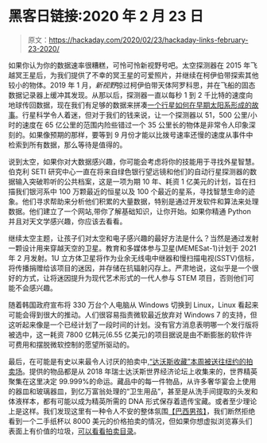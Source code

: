 # 黑客日链接:2020 年 2 月 23 日

> 原文：<https://hackaday.com/2020/02/23/hackaday-links-february-23-2020/>

如果你认为你的数据速率很糟糕，可怜可怜新视野号吧。太空探测器在 2015 年飞越冥王星后，为我们提供了不幸的冥王星的可爱照片，并继续在柯伊伯带探索其他较小的物体。2019 年 1 月，*新视野*掠过柯伊伯带天体阿罗科思，并在飞船的固态数据记录器上缓冲其发现。从那以后，探测器一直以每秒 1 到 2 千比特的速度向地球传回数据，现在我们有足够的数据来拼凑[一个行星如何在早期太阳系形成的故事](https://www.nasa.gov/feature/new-horizons-team-uncovers-a-critical-piece-of-the-planetary-formation-puzzle)。行星科学令人着迷，但对于我们的钱来说，让一个探测器以 51，500 公里/小时的速度在 65 亿公里的范围内险些错过一个 35 公里长的物体是非常令人印象深刻的。如果像预期的那样，要等到 9 月份才能以比拨号速率还慢的速度从事件中检索到所有数据，那么等待是值得的。

说到太空，如果你对大数据感兴趣，你可能会考虑将你的技能用于寻找外星智慧。伯克利 SETI 研究中心一直在将来自绿色银行望远镜和他们的自动行星探测器的数据输入突破聆听的公共档案，这是一项为期 10 年、耗资 1 亿美元的计划，旨在扫描我们银河系中 100 万颗最近的恒星以及 100 个最近的星系，寻找智慧生命的迹象。他们寻求帮助来分析他们积累的大量数据，特别是通过开发软件和算法来处理数据。他们建立了一个网站,带你了解基础知识，让你开始。如果你精通 Python 并且对天文学感兴趣，你应该去看看。

继续太空主题，让孩子们对太空和电子感兴趣的最好方法是什么？当然是通过发射一颗设计用来穿越天空的卫星。教育和多媒体参与卫星(MEMESat-1)计划于 2021 年 2 月发射。1U 立方体卫星将作为业余无线电中继器和慢扫描电视(SSTV)信标，将传播捐赠给该项目的迷因，并存储在抗辐射闪存上。严肃地说，这似乎是一个很好的方式，让将迷因提升为现代艺术形式的一代人参与 STEM 项目，否则他们可能不会感兴趣。

随着韩国政府宣布将 330 万台个人电脑从 Windows 切换到 Linux，Linux 看起来可能会得到很大的推动。人们很容易指责微软最近放弃对 Windows 7 的支持，但这听起来像是一个已经计划了一段时间的计划。没有官方消息表明哪一个发行版将被选中，这一耗资 7800 亿韩元(6.55 亿美元)的项目据说是由不断膨胀的软件许可费用和摆脱微软控制的愿望所驱动的。

最后，在可能是有史以来最令人讨厌的拍卖中,[“达沃斯收藏”本周被送往纽约的拍卖场](https://www.theearnestproject.com/tdc-pr-v1)。提供的物品都是从 2018 年瑞士达沃斯世界经济论坛上收集来的，世界精英聚集在这里决定 99.999%的命运。藏品中的每一件物品，从许多奢华宴会上使用的器皿和玻璃器皿，到亿万富翁处理的“卫生用品”，甚至是从洗手间提取的头发和体液样本，都有可能以成为精英所需的 DNA 形式保存着遗传宝藏。或者至少理论上是这样。我们发现这里有一种令人不安的整体氛围[【巴西男孩】](https://en.wikipedia.org/wiki/The_Boys_from_Brazil_(novel))，我们断然拒绝看到一个二手纸杯以 8000 美元的价格拍卖的情况，但如果你想虚拟浏览寡头们表面上有价值的垃圾，[可以看看拍卖目录](https://issuu.com/theearnestproject/docs/the_davos_collection_v5.1)。